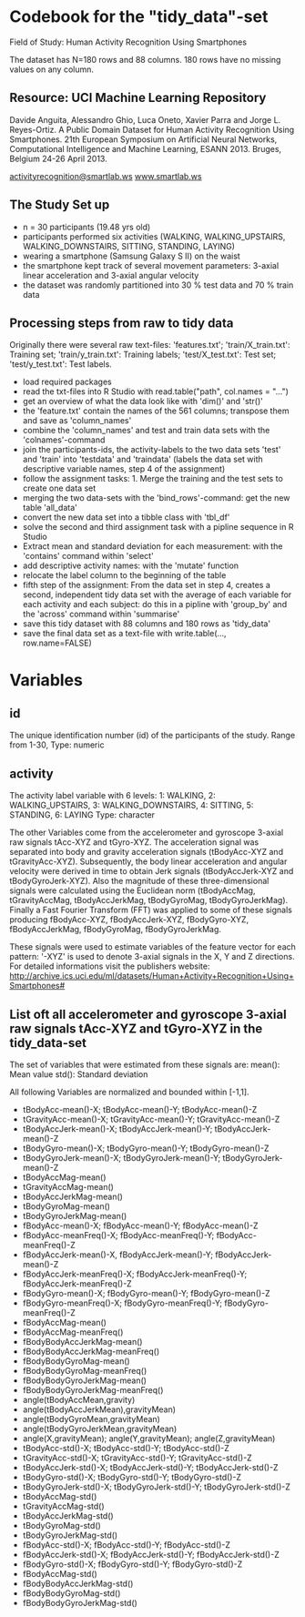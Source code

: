 # Codebook for the "tidy_data"-set

Field of Study: Human Activity Recognition Using Smartphones

The dataset has N=180 rows and 88 columns. 180 rows have no missing values on any column.

## Resource: UCI Machine Learning Repository
Davide Anguita, Alessandro Ghio, Luca Oneto, Xavier Parra and Jorge L. Reyes-Ortiz. 
A Public Domain Dataset for Human Activity Recognition Using Smartphones. 
21th European Symposium on Artificial Neural Networks, Computational Intelligence and Machine Learning, ESANN 2013. 
Bruges, Belgium 24-26 April 2013.

activityrecognition@smartlab.ws
www.smartlab.ws

## The Study Set up
- n = 30 participants (19.48 yrs old)
- participants performed six activities (WALKING, WALKING_UPSTAIRS, WALKING_DOWNSTAIRS, SITTING, STANDING, LAYING)
- wearing a smartphone (Samsung Galaxy S II) on the waist
- the smartphone kept track of several movement parameters: 3-axial linear acceleration and 3-axial angular velocity
- the dataset was randomly partitioned into 30 % test data and 70 % train data

## Processing steps from raw to tidy data
Originally there were several raw text-files: 'features.txt'; 'train/X_train.txt': Training set; 'train/y_train.txt': Training labels; 'test/X_test.txt': Test set; 'test/y_test.txt': Test labels. 
- load required packages
- read the txt-files into R Studio with read.table("path", col.names = "...")
- get an overview of what the data look like with 'dim()' and 'str()'
- the 'feature.txt' contain the names of the 561 columns; transpose them and save as 'column_names'
- combine the 'column_names' and test and train data sets with the 'colnames'-command
- join the participants-ids, the activity-labels to the two data sets 'test' and 'train' into 'testdata' and 'traindata' (labels the data set with descriptive variable names, step 4 of the assignment)
- follow the assignment tasks: 1. Merge the training and the test sets to create one data set
- merging the two data-sets with the 'bind_rows'-command: get the new table 'all_data'
- convert the new data set into a tibble class with 'tbl_df'
- solve the second and third assignment task with a pipline sequence in R Studio
- Extract mean and standard deviation for each measurement: with the 'contains' command within 'select'
- add descriptive activity names: with the 'mutate' function
- relocate the label column to the beginning of the table
- fifth step of the assignment: From the data set in step 4, creates a second, independent tidy data set with the average of each variable for each activity and each subject: do this in a pipline with 'group_by' and the 'across' command within 'summarise'
- save this tidy dataset with 88 columns and 180 rows as 'tidy_data'
- save the final data set as a text-file with write.table(..., row.name=FALSE)

# Variables

## id
The unique identification number (id) of the participants of the study. 
Range from 1-30, Type: numeric

## activity
The activity label variable with 6 levels:
1: WALKING, 2: WALKING_UPSTAIRS, 3: WALKING_DOWNSTAIRS, 4: SITTING, 5: STANDING, 6: LAYING
Type: character

The other Variables come from the accelerometer and gyroscope 3-axial raw signals tAcc-XYZ and tGyro-XYZ.
The acceleration signal was separated into body and gravity acceleration signals (tBodyAcc-XYZ and tGravityAcc-XYZ).
Subsequently, the body linear acceleration and angular velocity were derived in time to obtain Jerk signals (tBodyAccJerk-XYZ and tBodyGyroJerk-XYZ). 
Also the magnitude of these three-dimensional signals were calculated using the Euclidean norm (tBodyAccMag, tGravityAccMag, tBodyAccJerkMag, tBodyGyroMag, tBodyGyroJerkMag). 
Finally a Fast Fourier Transform (FFT) was applied to some of these signals producing fBodyAcc-XYZ, fBodyAccJerk-XYZ, fBodyGyro-XYZ, fBodyAccJerkMag, fBodyGyroMag, fBodyGyroJerkMag.

These signals were used to estimate variables of the feature vector for each pattern:  '-XYZ' is used to denote 3-axial signals in the X, Y and Z directions.
For detailed informations visit the publishers website: http://archive.ics.uci.edu/ml/datasets/Human+Activity+Recognition+Using+Smartphones#

## List oft all accelerometer and gyroscope 3-axial raw signals tAcc-XYZ and tGyro-XYZ in the tidy_data-set

The set of variables that were estimated from these signals are: 
mean(): Mean value
std(): Standard deviation

All following Variables are normalized and bounded within [-1,1].

- tBodyAcc-mean()-X; tBodyAcc-mean()-Y; tBodyAcc-mean()-Z
- tGravityAcc-mean()-X; tGravityAcc-mean()-Y; tGravityAcc-mean()-Z
- tBodyAccJerk-mean()-X; tBodyAccJerk-mean()-Y; tBodyAccJerk-mean()-Z
- tBodyGyro-mean()-X; tBodyGyro-mean()-Y; tBodyGyro-mean()-Z
- tBodyGyroJerk-mean()-X; tBodyGyroJerk-mean()-Y; tBodyGyroJerk-mean()-Z
- tBodyAccMag-mean()
- tGravityAccMag-mean()
- tBodyAccJerkMag-mean()
- tBodyGyroMag-mean()
- tBodyGyroJerkMag-mean()
- fBodyAcc-mean()-X; fBodyAcc-mean()-Y; fBodyAcc-mean()-Z
- fBodyAcc-meanFreq()-X; fBodyAcc-meanFreq()-Y; fBodyAcc-meanFreq()-Z
- fBodyAccJerk-mean()-X, fBodyAccJerk-mean()-Y; fBodyAccJerk-mean()-Z
- fBodyAccJerk-meanFreq()-X; fBodyAccJerk-meanFreq()-Y; fBodyAccJerk-meanFreq()-Z
- fBodyGyro-mean()-X; fBodyGyro-mean()-Y; fBodyGyro-mean()-Z
- fBodyGyro-meanFreq()-X; fBodyGyro-meanFreq()-Y; fBodyGyro-meanFreq()-Z
- fBodyAccMag-mean()
- fBodyAccMag-meanFreq()
- fBodyBodyAccJerkMag-mean()
- fBodyBodyAccJerkMag-meanFreq()
- fBodyBodyGyroMag-mean()
- fBodyBodyGyroMag-meanFreq()
- fBodyBodyGyroJerkMag-mean()
- fBodyBodyGyroJerkMag-meanFreq()
- angle(tBodyAccMean,gravity)
- angle(tBodyAccJerkMean),gravityMean)
- angle(tBodyGyroMean,gravityMean)
- angle(tBodyGyroJerkMean,gravityMean)
- angle(X,gravityMean); angle(Y,gravityMean); angle(Z,gravityMean)
- tBodyAcc-std()-X; tBodyAcc-std()-Y; tBodyAcc-std()-Z
- tGravityAcc-std()-X; tGravityAcc-std()-Y; tGravityAcc-std()-Z
- tBodyAccJerk-std()-X; tBodyAccJerk-std()-Y; tBodyAccJerk-std()-Z
- tBodyGyro-std()-X; tBodyGyro-std()-Y; tBodyGyro-std()-Z
- tBodyGyroJerk-std()-X; tBodyGyroJerk-std()-Y; tBodyGyroJerk-std()-Z
- tBodyAccMag-std()
- tGravityAccMag-std()
- tBodyAccJerkMag-std()
- tBodyGyroMag-std()
- tBodyGyroJerkMag-std()
- fBodyAcc-std()-X; fBodyAcc-std()-Y; fBodyAcc-std()-Z
- fBodyAccJerk-std()-X; fBodyAccJerk-std()-Y; fBodyAccJerk-std()-Z
- fBodyGyro-std()-X; fBodyGyro-std()-Y; fBodyGyro-std()-Z
- fBodyAccMag-std()
- fBodyBodyAccJerkMag-std()
- fBodyBodyGyroMag-std()
- fBodyBodyGyroJerkMag-std()


